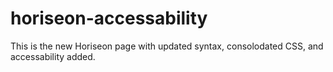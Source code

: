 # horiseon-accessability

This is the new Horiseon page with updated syntax, consolodated CSS, and accessability added.
